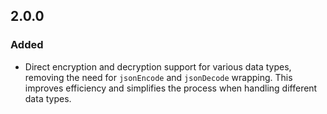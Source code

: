 ## 2.0.0

### Added
- Direct encryption and decryption support for various data types, removing the need for `jsonEncode` and `jsonDecode` wrapping. This improves efficiency and simplifies the process when handling different data types.
